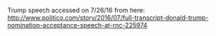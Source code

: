 Trump speech accessed on 7/26/16 from here:
http://www.politico.com/story/2016/07/full-transcript-donald-trump-nomination-acceptance-speech-at-rnc-225974

